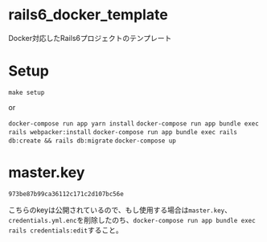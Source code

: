 # rails6_docker_template
Docker対応したRails6プロジェクトのテンプレート

# Setup
`make setup`

or

`docker-compose run app yarn install`
`docker-compose run app bundle exec rails webpacker:install`
`docker-compose run app bundle exec rails db:create && rails db:migrate`
`docker-compose up`


# master.key
`973be87b99ca36112c171c2d107bc56e`

こちらのkeyは公開されているので、もし使用する場合は`master.key`、`credentials.yml.enc`を削除したのち、`docker-compose run app bundle exec rails credentials:edit`すること。
